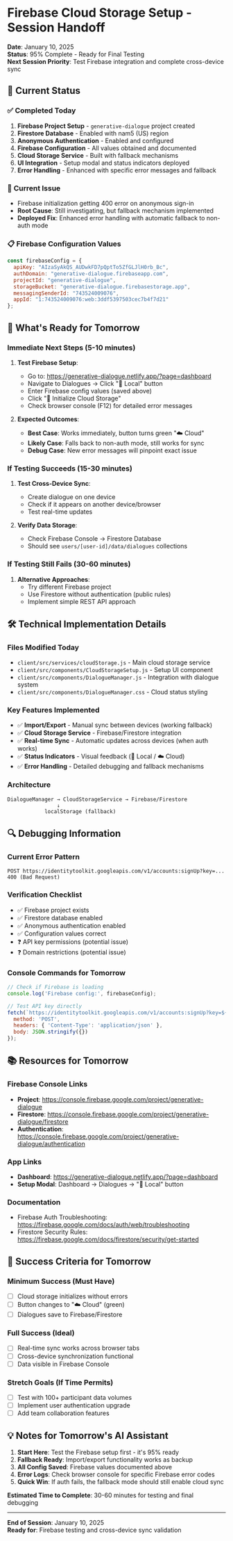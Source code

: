 # Firebase Cloud Storage Setup - Session Handoff

**Date**: January 10, 2025  
**Status**: 95% Complete - Ready for Final Testing  
**Next Session Priority**: Test Firebase integration and complete cross-device sync

## 🎯 **Current Status**

### ✅ **Completed Today**
1. **Firebase Project Setup** - `generative-dialogue` project created
2. **Firestore Database** - Enabled with nam5 (US) region
3. **Anonymous Authentication** - Enabled and configured
4. **Firebase Configuration** - All values obtained and documented
5. **Cloud Storage Service** - Built with fallback mechanisms
6. **UI Integration** - Setup modal and status indicators deployed
7. **Error Handling** - Enhanced with specific error messages and fallback

### 🔄 **Current Issue**
- Firebase initialization getting 400 error on anonymous sign-in
- **Root Cause**: Still investigating, but fallback mechanism implemented
- **Deployed Fix**: Enhanced error handling with automatic fallback to non-auth mode

### 📋 **Firebase Configuration Values**
```javascript
const firebaseConfig = {
  apiKey: "AIzaSyAkQS_AUDwkFD7pQptTo5ZfGLJlH0rb_Bc",
  authDomain: "generative-dialogue.firebaseapp.com", 
  projectId: "generative-dialogue",
  storageBucket: "generative-dialogue.firebasestorage.app",
  messagingSenderId: "743524009076",
  appId: "1:743524009076:web:3ddf5397503cec7b4f7d21"
};
```

## 🚀 **What's Ready for Tomorrow**

### **Immediate Next Steps** (5-10 minutes)
1. **Test Firebase Setup**:
   - Go to: https://generative-dialogue.netlify.app/?page=dashboard
   - Navigate to Dialogues → Click "📱 Local" button
   - Enter Firebase config values (saved above)
   - Click "🚀 Initialize Cloud Storage"
   - Check browser console (F12) for detailed error messages

2. **Expected Outcomes**:
   - **Best Case**: Works immediately, button turns green "☁️ Cloud"
   - **Likely Case**: Falls back to non-auth mode, still works for sync
   - **Debug Case**: New error messages will pinpoint exact issue

### **If Testing Succeeds** (15-30 minutes)
1. **Test Cross-Device Sync**:
   - Create dialogue on one device
   - Check if it appears on another device/browser
   - Test real-time updates

2. **Verify Data Storage**:
   - Check Firebase Console → Firestore Database
   - Should see `users/[user-id]/data/dialogues` collections

### **If Testing Still Fails** (30-60 minutes)
1. **Alternative Approaches**:
   - Try different Firebase project
   - Use Firestore without authentication (public rules)
   - Implement simple REST API approach

## 🛠️ **Technical Implementation Details**

### **Files Modified Today**
- `client/src/services/cloudStorage.js` - Main cloud storage service
- `client/src/components/CloudStorageSetup.js` - Setup UI component  
- `client/src/components/DialogueManager.js` - Integration with dialogue system
- `client/src/components/DialogueManager.css` - Cloud status styling

### **Key Features Implemented**
- ✅ **Import/Export** - Manual sync between devices (working fallback)
- ✅ **Cloud Storage Service** - Firebase/Firestore integration
- ✅ **Real-time Sync** - Automatic updates across devices (when auth works)
- ✅ **Status Indicators** - Visual feedback (📱 Local / ☁️ Cloud)
- ✅ **Error Handling** - Detailed debugging and fallback mechanisms

### **Architecture**
```
DialogueManager → CloudStorageService → Firebase/Firestore
                ↓
            localStorage (fallback)
```

## 🔍 **Debugging Information**

### **Current Error Pattern**
```
POST https://identitytoolkit.googleapis.com/v1/accounts:signUp?key=... 400 (Bad Request)
```

### **Verification Checklist**
- ✅ Firebase project exists
- ✅ Firestore database enabled  
- ✅ Anonymous authentication enabled
- ✅ Configuration values correct
- ❓ API key permissions (potential issue)
- ❓ Domain restrictions (potential issue)

### **Console Commands for Tomorrow**
```javascript
// Check if Firebase is loading
console.log('Firebase config:', firebaseConfig);

// Test API key directly
fetch(`https://identitytoolkit.googleapis.com/v1/accounts:signUp?key=${apiKey}`, {
  method: 'POST',
  headers: { 'Content-Type': 'application/json' },
  body: JSON.stringify({})
});
```

## 📚 **Resources for Tomorrow**

### **Firebase Console Links**
- **Project**: https://console.firebase.google.com/project/generative-dialogue
- **Firestore**: https://console.firebase.google.com/project/generative-dialogue/firestore
- **Authentication**: https://console.firebase.google.com/project/generative-dialogue/authentication

### **App Links**
- **Dashboard**: https://generative-dialogue.netlify.app/?page=dashboard
- **Setup Modal**: Dashboard → Dialogues → "📱 Local" button

### **Documentation**
- Firebase Auth Troubleshooting: https://firebase.google.com/docs/auth/web/troubleshooting
- Firestore Security Rules: https://firebase.google.com/docs/firestore/security/get-started

## 🎯 **Success Criteria for Tomorrow**

### **Minimum Success** (Must Have)
- [ ] Cloud storage initializes without errors
- [ ] Button changes to "☁️ Cloud" (green)
- [ ] Dialogues save to Firebase/Firestore

### **Full Success** (Ideal)
- [ ] Real-time sync works across browser tabs
- [ ] Cross-device synchronization functional
- [ ] Data visible in Firebase Console

### **Stretch Goals** (If Time Permits)
- [ ] Test with 100+ participant data volumes
- [ ] Implement user authentication upgrade
- [ ] Add team collaboration features

## 💡 **Notes for Tomorrow's AI Assistant**

1. **Start Here**: Test the Firebase setup first - it's 95% ready
2. **Fallback Ready**: Import/export functionality works as backup
3. **All Config Saved**: Firebase values documented above
4. **Error Logs**: Check browser console for specific Firebase error codes
5. **Quick Win**: If auth fails, the fallback mode should still enable cloud sync

**Estimated Time to Complete**: 30-60 minutes for testing and final debugging

---
**End of Session**: January 10, 2025  
**Ready for**: Firebase testing and cross-device sync validation
